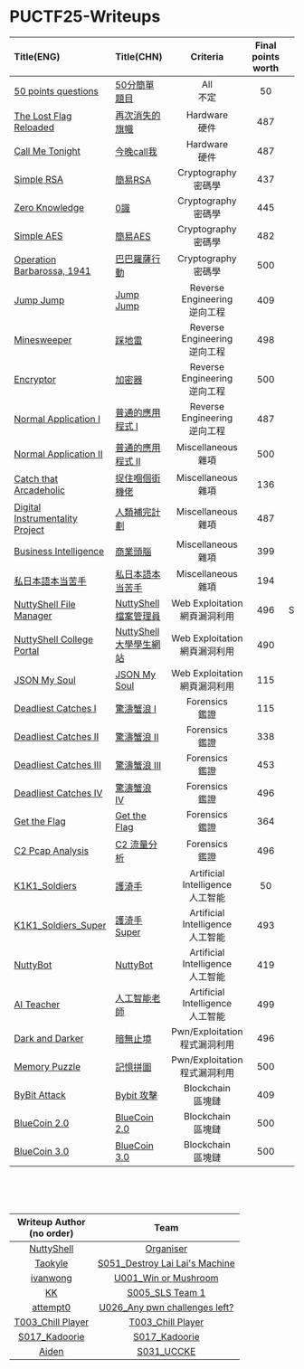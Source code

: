 # PUCTF25-Writeups

|Title(ENG)|Title(CHN)|Criteria|Final points worth|Writeup Author|
|:------------|:------------|:------:|:------:|:------:|
|[50 points questions](https://nuttyshell.notion.site/Guide-of-Beginner-Challenges-1ccd5c0f2b068034b994d631712f4dc0)|[50分簡單題目](https://nuttyshell.notion.site/Guide-of-Beginner-Challenges-1ccd5c0f2b068034b994d631712f4dc0)|All<br>不定|50|NuttyShell|
|[The Lost Flag Reloaded](https://github.com/TaokyleYT/PUCTF25-The_Lost_Flag_Reloaded-Writeup)|[再次消失的旗幟](https://github.com/TaokyleYT/PUCTF25-The_Lost_Flag_Reloaded-Writeup)|Hardware<br>硬件|487|Taokyle|
|[Call Me Tonight](https://hackmd.io/@ivanwong13768/PUCTF25_writeup#Call-Me-Tonight-8-solves)|[今晚call我](https://hackmd.io/@ivanwong13768/PUCTF25_writeup#Call-Me-Tonight-8-solves)|Hardware<br>硬件|487|ivanwong|
|[Simple RSA](https://qslg154.github.io/posts/puctf25/#simple-rsa)|[簡易RSA](https://qslg154.github.io/posts/puctf25/#simple-rsa)|Cryptography<br>密碼學|437|KK|
|[Zero Knowledge](https://qslg154.github.io/posts/puctf25/#zero-knowledge)|[0識](https://qslg154.github.io/posts/puctf25/#zero-knowledge)|Cryptography<br>密碼學|445|KK|
|[Simple AES](https://qslg154.github.io/posts/puctf25/#simple-aes)|[簡易AES](https://qslg154.github.io/posts/puctf25/#simple-aes)|Cryptography<br>密碼學|482|KK|
|[Operation Barbarossa, 1941](https://github.com/TaokyleYT/PUCTF25-Operation_Barbarossa_1941-Writeup)|[巴巴羅薩行動](https://github.com/TaokyleYT/PUCTF25-Operation_Barbarossa_1941-Writeup)|Cryptography<br>密碼學|500|Taokyle|
|[Jump Jump](https://github.com/TaokyleYT/PUCTF25-Jump_Jump-Writeup)|[Jump Jump](https://github.com/TaokyleYT/PUCTF25-Jump_Jump-Writeup)|Reverse Engineering<br>逆向工程|409|Taokyle|
|[Minesweeper](https://github.com/TaokyleYT/PUCTF25-Minesweeper-Writeup)|[踩地雷](https://github.com/TaokyleYT/PUCTF25-Minesweeper-Writeup)|Reverse Engineering<br>逆向工程|498|Taokyle|
|[Encryptor](https://hackmd.io/Re9PeokSQjKoa1nu36LSZg#Encryptor-1-solve)|[加密器](https://hackmd.io/Re9PeokSQjKoa1nu36LSZg#Encryptor-1-solve)|Reverse Engineering<br>逆向工程|500|attempt0|
|[Normal Application I](https://github.com/ryanlaw123/puctf25/blob/main/Reverse%20Engineering/Normal%20Application%20I.md#normal-application-i)|[普通的應用程式 I](https://github.com/ryanlaw123/puctf25/blob/main/Reverse%20Engineering/Normal%20Application%20I.md#normal-application-i)|Reverse Engineering<br>逆向工程|487|T003_Chill Player|
|[Normal Application II](https://github.com/ryanlaw123/puctf25/blob/main/Miscellaneous/Normal%20Application%20II.md#normal-application-ii)|[普通的應用程式 II](https://github.com/ryanlaw123/puctf25/blob/main/Miscellaneous/Normal%20Application%20II.md#normal-application-ii)|Miscellaneous<br>雜項|500|T003_Chill Player|
|[Catch that Arcadeholic](https://github.com/TaokyleYT/PUCTF25-Catch_that_Arcadeholic-Writeup)|[捉住嗰個街機佬](https://github.com/TaokyleYT/PUCTF25-Catch_that_Arcadeholic-Writeup)|Miscellaneous<br>雜項|136|Taokyle|
|[Digital Instrumentality Project](https://github.com/TaokyleYT/PUCTF25-Digital_Instrumentality_Project-Writeup)|[人類補完計劃](https://github.com/TaokyleYT/PUCTF25-Digital_Instrumentality_Project-Writeup)|Miscellaneous<br>雜項|487|Taokyle|
|[Business Intelligence](https://github.com/ryanlaw123/puctf25/blob/main/Miscellaneous/Business%20Intelligence.md)|[商業頭腦](https://github.com/ryanlaw123/puctf25/blob/main/Miscellaneous/Business%20Intelligence.md)|Miscellaneous<br>雜項|399|T003_Chill Player|
|[私日本語本当苦手](https://github.com/ryanlaw123/puctf25/blob/main/Miscellaneous/私日本語本当苦手.md)|[私日本語本当苦手](https://github.com/ryanlaw123/puctf25/blob/main/Miscellaneous/私日本語本当苦手.md)|Miscellaneous<br>雜項|194|T003_Chill Player|
|[NuttyShell File Manager](https://qiita.com/tournip/items/90da8ff66d2113c08ce8#introduction)|[NuttyShell 檔案管理員](https://qiita.com/tournip/items/90da8ff66d2113c08ce8#introduction)|Web Exploitation<br>網頁漏洞利用|496|S017_Kadoorie|
|[NuttyShell College Portal](https://hackmd.io/@YMD/SJBSCbZ1lg#NuttyShell-College-Portal)|[NuttyShell 大學學生網站](https://hackmd.io/@YMD/SJBSCbZ1lg#NuttyShell-College-Portal)|Web Exploitation<br>網頁漏洞利用|490|YMD|
|[JSON My Soul](https://hackmd.io/@YMD/SJBSCbZ1lg#JSON-My-Soul)|[JSON My Soul](https://hackmd.io/@YMD/SJBSCbZ1lg#JSON-My-Soul)|Web Exploitation<br>網頁漏洞利用|115|YMD|
|[Deadliest Catches I](https://github.com/ryanlaw123/puctf25/tree/main/Forensics/Deadliest%20Catch%20I.md)|[驚濤蟹浪 I](https://github.com/ryanlaw123/puctf25/tree/main/Forensics/Deadliest%20Catch%20I.md)|Forensics<br>鑑證|115|T003_Chill Player|
|[Deadliest Catches II](https://github.com/ryanlaw123/puctf25/tree/main/Forensics/Deadliest%20Catch%20II.md)|[驚濤蟹浪 II](https://github.com/ryanlaw123/puctf25/tree/main/Forensics/Deadliest%20Catch%20I.md)|Forensics<br>鑑證|338|T003_Chill Player|
|[Deadliest Catches III](https://github.com/ryanlaw123/puctf25/tree/main/Forensics/Deadliest%20Catch%20III.md)|[驚濤蟹浪 III](https://github.com/ryanlaw123/puctf25/tree/main/Forensics/Deadliest%20Catch%20III.md)|Forensics<br>鑑證|453|T003_Chill Player|
|[Deadliest Catches IV](https://hackmd.io/@ivanwong13768/PUCTF25_writeup#Deadliest-Catch-IV-5-solves)|[驚濤蟹浪 IV](https://hackmd.io/@ivanwong13768/PUCTF25_writeup#Deadliest-Catch-IV-5-solves)|Forensics<br>鑑證|496|ivanwong|
|[Get the Flag](https://github.com/ryanlaw123/puctf25/tree/main/Forensics/Get%20the%20Flag.md)|[Get the Flag](https://github.com/ryanlaw123/puctf25/tree/main/Forensics/Get%20the%20Flag.md)|Forensics<br>鑑證|364|T003_Chill Player|
|[C2 Pcap Analysis](https://hackmd.io/@ivanwong13768/PUCTF25_writeup#C2-Pcap-Analysis-5-solves)|[C2 流量分析](https://hackmd.io/@ivanwong13768/PUCTF25_writeup#C2-Pcap-Analysis-5-solves)|Forensics<br>鑑證|496|ivanwong|
|[K1K1_Soldiers](https://github.com/TaokyleYT/PUCTF25-K1K1_Soldiers-Writeup)|[護渏手](https://github.com/TaokyleYT/PUCTF25-K1K1_Soldiers-Writeup)|Artificial Intelligence<br>人工智能|50|Taokyle|
|[K1K1_Soldiers_Super](https://hackmd.io/@ivanwong13768/PUCTF25_writeup#K1K1_Soldiers-Super-6-solves)|[護渏手 Super](https://hackmd.io/@ivanwong13768/PUCTF25_writeup#K1K1_Soldiers-Super-6-solves)|Artificial Intelligence<br>人工智能|493|ivanwong|
|[NuttyBot](https://hackmd.io/@YMD/SJBSCbZ1lg#NuttyBot)|[NuttyBot](https://hackmd.io/@YMD/SJBSCbZ1lg#NuttyBot)|Artificial Intelligence<br>人工智能|419|YMD|
|[AI Teacher](https://hackmd.io/@ivanwong13768/PUCTF25_writeup#AI-Teacher-3-solves)|[人工智能老師](https://hackmd.io/@ivanwong13768/PUCTF25_writeup#AI-Teacher-3-solves)|Artificial Intelligence<br>人工智能|499|ivanwong|
|[Dark and Darker](https://github.com/SleepingDragon22/nuttyshell-ctf-25-writeup/blob/master/darker.md)|[暗無止境](https://github.com/SleepingDragon22/nuttyshell-ctf-25-writeup/blob/master/darker.md)|Pwn/Exploitation<br>程式漏洞利用|496|Aiden|
|[Memory Puzzle](https://hackmd.io/Re9PeokSQjKoa1nu36LSZg#Memory-Puzzle-2-solves)|[記憶拼圖](https://hackmd.io/Re9PeokSQjKoa1nu36LSZg#Memory-Puzzle-2-solves)|Pwn/Exploitation<br>程式漏洞利用|500|attempt0|
|[ByBit Attack](https://github.com/ryanlaw123/puctf25/blob/main/Blockchain/Bybit%20Attack.md#bybit-attack)|[Bybit 攻擊](https://github.com/ryanlaw123/puctf25/blob/main/Blockchain/Bybit%20Attack.md#bybit-attack)|Blockchain<br>區塊鏈|409|T003_Chill Player|
|[BlueCoin 2.0](https://hackmd.io/@YMD/SJBSCbZ1lg#BlueCoin-20)|[BlueCoin 2.0](https://hackmd.io/@YMD/SJBSCbZ1lg#BlueCoin-20)|Blockchain<br>區塊鏈|500|YMD|
|[BlueCoin 3.0](https://hackmd.io/Re9PeokSQjKoa1nu36LSZg#BlueCoin-30-5-solves)|[BlueCoin 3.0](https://hackmd.io/Re9PeokSQjKoa1nu36LSZg#BlueCoin-30-5-solves)|Blockchain<br>區塊鏈|500|attempt0|

<br><br><br>

|Writeup Author<br>(no order)|Team|
|:-----------------------:|:--:|
|[NuttyShell](https://nuttyshell.notion.site/Guide-of-Beginner-Challenges-1ccd5c0f2b068034b994d631712f4dc0) | [Organiser](https://polyuctf.com)|
|[Taokyle](https://github.com/TaokyleYT?tab=repositories&q=PUCTF25&type=&language=&sort=) | [S051_Destroy Lai Lai's Machine](https://ctf.polyuctf.com/users/112)|
|[ivanwong](https://hackmd.io/@ivanwong13768/PUCTF25_writeup) | [U001_Win or Mushroom](https://ctf.polyuctf.com/users/8)|
|[KK](https://qslg154.github.io/posts/puctf25/) | [S005_SLS Team 1](https://ctf.polyuctf.com/users/21)|
|[attempt0](https://hackmd.io/Re9PeokSQjKoa1nu36LSZg) | [U026_Any pwn challenges left?](https://ctf.polyuctf.com/users/83)|
|[T003_Chill Player](https://github.com/ryanlaw123/puctf25/) | [T003_Chill Player](https://ctf.polyuctf.com/users/19)|
|[S017_Kadoorie](https://qiita.com/tournip/items/90da8ff66d2113c08ce8) | [S017_Kadoorie](https://ctf.polyuctf.com/users/44)|
|[Aiden](https://github.com/SleepingDragon22/nuttyshell-ctf-25-writeup) | [S031_UCCKE](https://ctf.polyuctf.com/users/75)|
